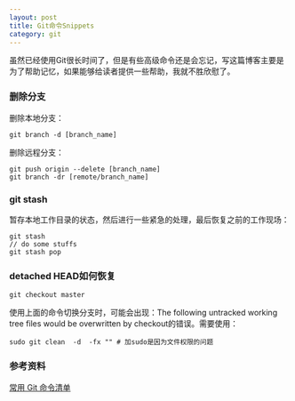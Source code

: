 ```yaml
---
layout: post
title: Git命令Snippets
category: git
---
```


虽然已经使用Git很长时间了，但是有些高级命令还是会忘记，写这篇博客主要是为了帮助记忆，如果能够给读者提供一些帮助，我就不胜欣慰了。

### 删除分支
删除本地分支：
```
git branch -d [branch_name]
```
删除远程分支：
```
git push origin --delete [branch_name]
git branch -dr [remote/branch_name]
```

### git stash
暂存本地工作目录的状态，然后进行一些紧急的处理，最后恢复之前的工作现场：
```
git stash
// do some stuffs
git stash pop
```

### detached HEAD如何恢复
```
git checkout master
```
使用上面的命令切换分支时，可能会出现：The following untracked working tree files would be overwritten by checkout的错误。需要使用：
```
sudo git clean  -d  -fx "" # 加sudo是因为文件权限的问题
```

### 参考资料
[常用 Git 命令清单](http://www.ruanyifeng.com/blog/2015/12/git-cheat-sheet.html?utm_source=tool.lu)

